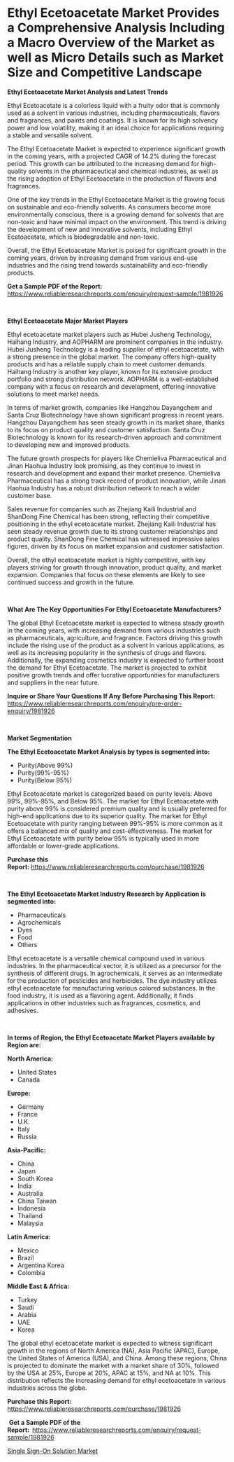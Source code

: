 <p><h1>Ethyl Ecetoacetate Market Provides a Comprehensive Analysis Including a Macro Overview of the Market as well as Micro Details such as Market Size and Competitive Landscape</h1></p><p><strong>Ethyl Ecetoacetate Market Analysis and Latest Trends</strong></p>
<p><p>Ethyl Ecetoacetate is a colorless liquid with a fruity odor that is commonly used as a solvent in various industries, including pharmaceuticals, flavors and fragrances, and paints and coatings. It is known for its high solvency power and low volatility, making it an ideal choice for applications requiring a stable and versatile solvent.</p><p>The Ethyl Ecetoacetate Market is expected to experience significant growth in the coming years, with a projected CAGR of 14.2% during the forecast period. This growth can be attributed to the increasing demand for high-quality solvents in the pharmaceutical and chemical industries, as well as the rising adoption of Ethyl Ecetoacetate in the production of flavors and fragrances.</p><p>One of the key trends in the Ethyl Ecetoacetate Market is the growing focus on sustainable and eco-friendly solvents. As consumers become more environmentally conscious, there is a growing demand for solvents that are non-toxic and have minimal impact on the environment. This trend is driving the development of new and innovative solvents, including Ethyl Ecetoacetate, which is biodegradable and non-toxic.</p><p>Overall, the Ethyl Ecetoacetate Market is poised for significant growth in the coming years, driven by increasing demand from various end-use industries and the rising trend towards sustainability and eco-friendly products.</p></p>
<p><strong>Get a Sample PDF of the Report:&nbsp;</strong> <a href="https://www.reliableresearchreports.com/enquiry/request-sample/1981926">https://www.reliableresearchreports.com/enquiry/request-sample/1981926</a></p>
<p>&nbsp;</p>
<p><strong>Ethyl Ecetoacetate Major Market Players</strong></p>
<p><p>Ethyl ecetoacetate market players such as Hubei Jusheng Technology, Haihang Industry, and AOPHARM are prominent companies in the industry. Hubei Jusheng Technology is a leading supplier of ethyl ecetoacetate, with a strong presence in the global market. The company offers high-quality products and has a reliable supply chain to meet customer demands. Haihang Industry is another key player, known for its extensive product portfolio and strong distribution network. AOPHARM is a well-established company with a focus on research and development, offering innovative solutions to meet market needs.</p><p>In terms of market growth, companies like Hangzhou Dayangchem and Santa Cruz Biotechnology have shown significant progress in recent years. Hangzhou Dayangchem has seen steady growth in its market share, thanks to its focus on product quality and customer satisfaction. Santa Cruz Biotechnology is known for its research-driven approach and commitment to developing new and improved products.</p><p>The future growth prospects for players like Chemieliva Pharmaceutical and Jinan Haohua Industry look promising, as they continue to invest in research and development and expand their market presence. Chemieliva Pharmaceutical has a strong track record of product innovation, while Jinan Haohua Industry has a robust distribution network to reach a wider customer base.</p><p>Sales revenue for companies such as Zhejiang Kaili Industrial and ShanDong Fine Chemical has been strong, reflecting their competitive positioning in the ethyl ecetoacetate market. Zhejiang Kaili Industrial has seen steady revenue growth due to its strong customer relationships and product quality. ShanDong Fine Chemical has witnessed impressive sales figures, driven by its focus on market expansion and customer satisfaction.</p><p>Overall, the ethyl ecetoacetate market is highly competitive, with key players striving for growth through innovation, product quality, and market expansion. Companies that focus on these elements are likely to see continued success and growth in the future.</p></p>
<p>&nbsp;</p>
<p><strong>What Are The Key Opportunities For Ethyl Ecetoacetate Manufacturers?</strong></p>
<p><p>The global Ethyl Ecetoacetate market is expected to witness steady growth in the coming years, with increasing demand from various industries such as pharmaceuticals, agriculture, and fragrance. Factors driving this growth include the rising use of the product as a solvent in various applications, as well as its increasing popularity in the synthesis of drugs and flavors. Additionally, the expanding cosmetics industry is expected to further boost the demand for Ethyl Ecetoacetate. The market is projected to exhibit positive growth trends and offer lucrative opportunities for manufacturers and suppliers in the near future.</p></p>
<p><strong>Inquire or Share Your Questions If Any Before Purchasing This Report:</strong> <a href="https://www.reliableresearchreports.com/enquiry/pre-order-enquiry/1981926">https://www.reliableresearchreports.com/enquiry/pre-order-enquiry/1981926</a></p>
<p>&nbsp;</p>
<p><strong>Market Segmentation</strong></p>
<p><strong>The Ethyl Ecetoacetate Market Analysis by types is segmented into:</strong></p>
<p><ul><li>Purity(Above 99%)</li><li>Purity(99%-95%)</li><li>Purity(Below 95%)</li></ul></p>
<p><p>Ethyl Ecetoacetate market is categorized based on purity levels: Above 99%, 99%-95%, and Below 95%. The market for Ethyl Ecetoacetate with purity above 99% is considered premium quality and is usually preferred for high-end applications due to its superior quality. The market for Ethyl Ecetoacetate with purity ranging between 99%-95% is more common as it offers a balanced mix of quality and cost-effectiveness. The market for Ethyl Ecetoacetate with purity below 95% is typically used in more affordable or lower-grade applications.</p></p>
<p><strong>Purchase this Report:&nbsp;</strong><a href="https://www.reliableresearchreports.com/purchase/1981926">https://www.reliableresearchreports.com/purchase/1981926</a></p>
<p>&nbsp;</p>
<p><strong>The Ethyl Ecetoacetate Market Industry Research by Application is segmented into:</strong></p>
<p><ul><li>Pharmaceuticals</li><li>Agrochemicals</li><li>Dyes</li><li>Food</li><li>Others</li></ul></p>
<p><p>Ethyl ecetoacetate is a versatile chemical compound used in various industries. In the pharmaceutical sector, it is utilized as a precursor for the synthesis of different drugs. In agrochemicals, it serves as an intermediate for the production of pesticides and herbicides. The dye industry utilizes ethyl ecetoacetate for manufacturing various colored substances. In the food industry, it is used as a flavoring agent. Additionally, it finds applications in other industries such as fragrances, cosmetics, and adhesives.</p></p>
<p>&nbsp;</p>
<p><strong>In terms of Region, the Ethyl Ecetoacetate Market Players available by Region are:</strong></p>
<p>
    <p> <strong> North America: </strong>
        <ul>
            <li>United States</li>
            <li>Canada</li>
        </ul>
        </p> 
    <p> <strong> Europe: </strong>
        <ul>
            <li>Germany</li>
            <li>France</li>
            <li>U.K.</li>
            <li>Italy</li>
            <li>Russia</li>
        </ul>
        </p> 
    <p> <strong> Asia-Pacific: </strong>
        <ul>
            <li>China</li>
            <li>Japan</li>
            <li>South Korea</li>
            <li>India</li>
            <li>Australia</li>
            <li>China Taiwan</li>
            <li>Indonesia</li>
            <li>Thailand</li>
            <li>Malaysia</li>
        </ul>
        </p> 
    <p> <strong> Latin America: </strong>
        <ul>
            <li>Mexico</li>
            <li>Brazil</li>
            <li>Argentina Korea</li>
            <li>Colombia</li>
        </ul>
        </p> 
    <p> <strong> Middle East & Africa: </strong>
        <ul>
            <li>Turkey</li>
            <li>Saudi</li>
            <li>Arabia</li>
            <li>UAE</li>
            <li>Korea</li>
        </ul>
    </p>
    </p>
<p><p>The global ethyl ecetoacetate market is expected to witness significant growth in the regions of North America (NA), Asia Pacific (APAC), Europe, the United States of America (USA), and China. Among these regions, China is projected to dominate the market with a market share of 30%, followed by the USA at 25%, Europe at 20%, APAC at 15%, and NA at 10%. This distribution reflects the increasing demand for ethyl ecetoacetate in various industries across the globe.</p></p>
<p><strong>Purchase this Report: </strong><a href="https://www.reliableresearchreports.com/purchase/1981926">https://www.reliableresearchreports.com/purchase/1981926</a></p>
<p>&nbsp;<strong>Get a Sample PDF of the Report:&nbsp;&nbsp;</strong><a href="https://www.reliableresearchreports.com/enquiry/request-sample/1981926">https://www.reliableresearchreports.com/enquiry/request-sample/1981926</a></p>
<p><strong></strong></p>
<p><p><a href="https://pretty-mail-caf.notion.site/Single-Sign-On-Solution-Market-Research-Report-Provides-Critical-Insights-that-can-help-Shape-Busine-f03a718d921741faa5bd67be229584c4">Single Sign-On Solution Market</a></p></p>